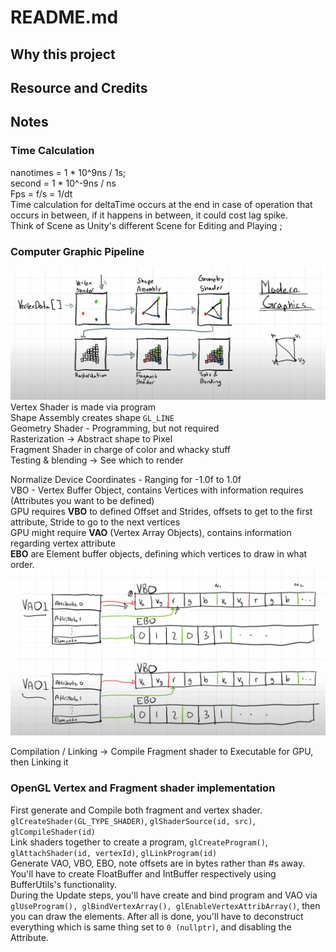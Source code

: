 # README.md

## Why this project

## Resource and Credits

## Notes
### Time Calculation
nanotimes = 1 * 10^9ns / 1s; \
second = 1 * 10^-9ns / ns\
Fps = f/s = 1/dt\
Time calculation for deltaTime occurs at the end in case of operation that occurs in between, if 
it happens in between, it could cost lag spike. \
Think of Scene as Unity's different Scene for Editing and Playing ;

### Computer Graphic Pipeline
![img.png](assets/imageREADME/graphicPipeline.png)
Vertex Shader is made via program \
Shape Assembly creates shape `GL_LINE` \
Geometry Shader - Programming, but not required \
Rasterization -> Abstract shape to Pixel \
Fragment Shader in charge of color and whacky stuff \
Testing & blending -> See which to render 

Normalize Device Coordinates - Ranging for -1.0f to 1.0f \
VBO - Vertex Buffer Object, contains Vertices with information requires (Attributes you want to be defined) \
GPU requires __VBO__ to defined Offset and Strides, offsets to get to the first attribute, Stride to go to the next vertices \
GPU might require __VAO__ (Vertex Array Objects), contains information regarding vertex attribute \
__EBO__ are Element buffer objects, defining which vertices to draw in what order.
![img.png](assets/imageREADME/vaovboebo.png)

Compilation / Linking -> Compile Fragment shader to Executable for GPU, then Linking it 

### OpenGL Vertex and Fragment shader implementation
First generate and Compile both fragment and vertex shader.
`glCreateShader(GL_TYPE_SHADER)`, `glShaderSource(id, src)`, `glCompileShader(id)` \
Link shaders together to create a program, `glCreateProgram()`, `glAttachShader(id, vertexId)`, `glLinkProgram(id)` \
Generate VAO, VBO, EBO, note offsets are in bytes rather than #s away. You'll have to create FloatBuffer and 
IntBuffer respectively using BufferUtils's functionality. \
During the Update steps, you'll have create and bind program and VAO via `glUseProgram(), glBindVertexArray(), glEnableVertexAttribArray()`, then you can 
draw the elements. After all is done, you'll have to deconstruct everything which is same thing set to `0 (nullptr)`, and disabling the Attribute.

